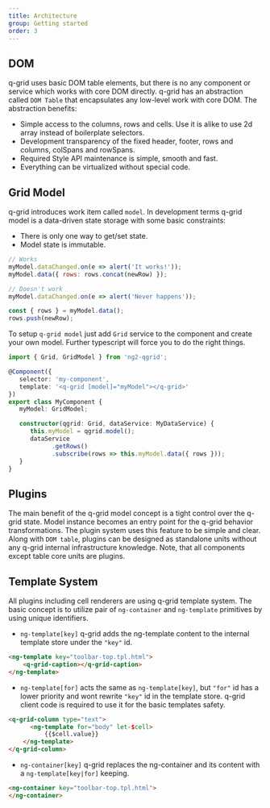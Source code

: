```yaml
---
title: Architecture
group: Getting started
order: 3
---
```



## DOM

q-grid uses basic DOM table elements, but there is no any component or service which works with core DOM directly. q-grid has an abstraction called `DOM Table` that encapsulates any low-level work with core DOM. The abstraction benefits:

* Simple access to the columns, rows and cells. Use it is alike to use 2d array instead of boilerplate selectors.
* Development transparency of the fixed header, footer, rows and columns, colSpans and rowSpans.
* Required Style API maintenance is simple, smooth and fast.
* Everything can be virtualized without special code.

## Grid Model

q-grid introduces work item called `model`. In development terms q-grid model is a data-driven state storage with some basic constraints:

* There is only one way to get/set state.
* Model state is immutable.

```javascript
// Works
myModel.dataChanged.on(e => alert('It works!'));
myModel.data({ rows: rows.concat(newRow) }); 

// Doesn't work
myModel.dataChanged.on(e => alert('Never happens'));

const { rows } = myModel.data();
rows.push(newRow);
```

To setup `q-grid model` just add `Grid` service to the component and create your own model. Further typescript will force you to do the right things.

```typescript
import { Grid, GridModel } from 'ng2-qgrid';

@Component({
   selector: 'my-component',
   template: '<q-grid [model]="myModel"></q-grid>'
})
export class MyComponent {
   myModel: GridModel;

   constructor(qgrid: Grid, dataService: MyDataService) {
      this.myModel = qgrid.model();
      dataService
            .getRows()
            .subscribe(rows => this.myModel.data({ rows }));
   }
}
```

## Plugins

The main benefit of the q-grid model concept is a tight control over the q-grid state. Model instance becomes an entry point for the q-grid behavior transformations. The plugin system uses this feature to be simple and clear. Along with `DOM table`, plugins can be designed as standalone units without any q-grid internal infrastructure knowledge. Note, that all components except table core units are plugins.

## Template System

All plugins including cell renderers are using q-grid template system. The basic concept is to utilize pair of `ng-container` and `ng-template` primitives by using unique identifiers.

* `ng-template[key]` q-grid adds the ng-template content to the internal template store under the `"key"` id.

```html
<ng-template key="toolbar-top.tpl.html">
	<q-grid-caption></q-grid-caption>
</ng-template>
```

* `ng-template[for]` acts the same as `ng-template[key]`, but `"for"` id has a lower priority and wont rewrite `"key"` id in the template store. q-grid client code is required to use it for the basic templates safety.

```html
<q-grid-column type="text">
      <ng-template for="body" let-$cell>
	      {{$cell.value}}
	</ng-template>
</q-grid-column>
```

* `ng-container[key]` q-grid replaces the ng-container and its content with a `ng-template[key|for]` keeping.

```html
<ng-container key="toolbar-top.tpl.html">
</ng-container>
```
